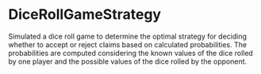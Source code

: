 # DiceRollGameStrategy

Simulated a dice roll game to determine the optimal strategy for deciding whether to accept or reject claims based on calculated probabilities. The probabilities are computed considering the known values of the dice rolled by one player and the possible values of the dice rolled by the opponent.
